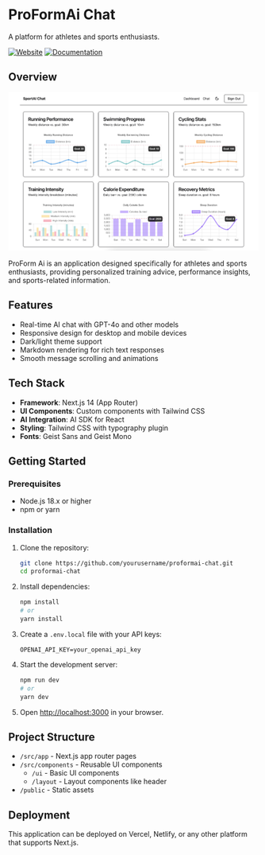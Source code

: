 # ProFormAi Chat

A platform for athletes and sports enthusiasts.

[![Website](https://img.shields.io/website?label=Visit%20Website&style=for-the-badge&url=https%3A%2F%2Fsport-platform.vercel.app%2F)](https://sport-platform.vercel.app/)
[![Documentation](https://img.shields.io/badge/Explore%20Code-View%20Code-blue?style=for-the-badge)](https://github.com/francotechadmin/sport-platform)

## Overview

[![ProFormAi Chat](/public/app-sc.png)](https://sport-platform.vercel.app/)

ProForm Ai is an application designed specifically for athletes and sports enthusiasts, providing personalized training advice, performance insights, and sports-related information.

## Features

- Real-time AI chat with GPT-4o and other models
- Responsive design for desktop and mobile devices
- Dark/light theme support
- Markdown rendering for rich text responses
- Smooth message scrolling and animations

## Tech Stack

- **Framework**: Next.js 14 (App Router)
- **UI Components**: Custom components with Tailwind CSS
- **AI Integration**: AI SDK for React
- **Styling**: Tailwind CSS with typography plugin
- **Fonts**: Geist Sans and Geist Mono

## Getting Started

### Prerequisites

- Node.js 18.x or higher
- npm or yarn

### Installation

1. Clone the repository:

   ```bash
   git clone https://github.com/yourusername/proformai-chat.git
   cd proformai-chat
   ```

2. Install dependencies:

   ```bash
   npm install
   # or
   yarn install
   ```

3. Create a `.env.local` file with your API keys:

   ```
   OPENAI_API_KEY=your_openai_api_key
   ```

4. Start the development server:

   ```bash
   npm run dev
   # or
   yarn dev
   ```

5. Open [http://localhost:3000](http://localhost:3000) in your browser.

## Project Structure

- `/src/app` - Next.js app router pages
- `/src/components` - Reusable UI components
  - `/ui` - Basic UI components
  - `/layout` - Layout components like header
- `/public` - Static assets

## Deployment

This application can be deployed on Vercel, Netlify, or any other platform that supports Next.js.
